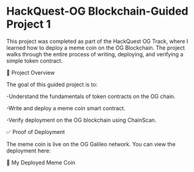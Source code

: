 # HackQuest-OG Blockchain-Guided Project 1

This project was completed as part of the HackQuest OG Track, where I learned how to deploy a meme coin on the OG Blockchain. The project walks through the entire process of writing, deploying, and verifying a simple token contract.

📖 Project Overview

The goal of this guided project is to:

-Understand the fundamentals of token contracts on the OG chain.

-Write and deploy a meme coin smart contract.

-Verify deployment on the OG blockchain using ChainScan.

✅ Proof of Deployment

The meme coin is live on the OG Galileo network.
You can view the deployment here:

🔗 My Deployed Meme Coin
